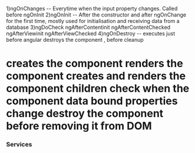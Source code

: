 1)ngOnChanges -- Everytime when the input property changes. Called before ngOnInit
2)ngOnInit -- After the constructor and after ngOnChange for the first time, mostly used for initialisation and receiving data from a database
3)ngDoCheck
    ngAfterContentinit
    ngAfterContentChecked
    ngAfterViewinit
    ngAfterViewChecked
4)ngOnDestroy -- executes just before angular destroys the component , before cleanup


creates the component
renders the component
creates and renders the component children
check when the component data bound properties change
destroy the component before removing it from DOM
============================================

### Services


